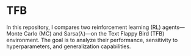 # TFB

In this repository, I compares two reinforcement learning (RL) agents—Monte
Carlo (MC) and Sarsa(λ)—on the Text Flappy Bird (TFB) environment.
The goal is to analyze their performance, sensitivity to hyperparameters, and
generalization capabilities.
